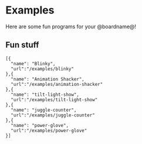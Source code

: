 # Examples

Here are some fun programs for your @boardname@!

## Fun stuff

```codecard
[{
  "name": "Blinky",
  "url":"/examples/blinky"
},{
  "name": "Animation Shacker",
  "url":"/examples/animation-shacker"
},{
  "name": "tilt-light-show",
  "url":"/examples/tilt-light-show"
},{
  "name": "juggle-counter",
  "url":"/examples/juggle-counter"
},{
  "name": "power-glove",
  "url":"/examples/power-glove"
}]
```
